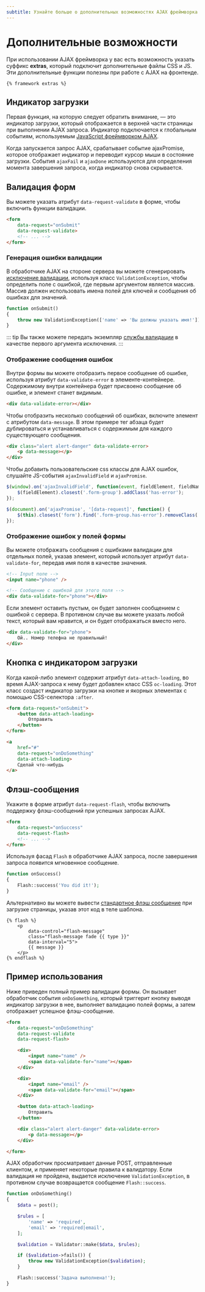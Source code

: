 ```yaml
---
subtitle: Узнайте больше о дополнительных возможностях AJAX фреймворка.
---
```

# Дополнительные возможности

При использовании AJAX фреймворка у вас есть возможность указать суффикс **extras**, который подключит дополнительные файлы CSS и JS. Эти дополнительные функции полезны при работе с AJAX на фронтенде.

```twig
{% framework extras %}
```

## Индикатор загрузки

Первая функция, на которую следует обратить внимание, — это индикатор загрузки, который отображается в верхней части страницы при выполнении AJAX запроса. Индикатор подключается к глобальным событиям, используемым [JavaScript фреймворком AJAX](./javascript-api.md).

Когда запускается запрос AJAX, срабатывает событие ajaxPromise, которое отображает индикатор и переводит курсор мыши в состояние загрузки. События `ajaxFail` и `ajaxDone` используются для определения момента завершения запроса, когда индикатор снова скрывается.

## Валидация форм

Вы можете указать атрибут `data-request-validate` в форме, чтобы включить функции валидации.

```html
<form
    data-request="onSubmit"
    data-request-validate>
    <!-- ... -->
</form>
```

### Генерация ошибки валидации

В обработчике AJAX на стороне сервера вы можете сгенерировать [исключение валидации](../../extend/system/exceptions.md), используя класс `ValidationException`, чтобы определить поле с ошибкой, где первым аргументом является массив. Массив должен использовать имена полей для ключей и сообщения об ошибках для значений.

```php
function onSubmit()
{
    throw new ValidationException(['name' => 'Вы должны указать имя!']);
}
```

::: tip
Вы также можете передать экземпляр [службы валидации](../../extend/services/validation.md) в качестве первого аргумента исключения.
:::

### Отображение сообщения ошибок

Внутри формы вы можете отобразить первое сообщение об ошибке, используя атрибут `data-validate-error` в элементе-контейнере. Содержимому внутри контейнера будет присвоено сообщение об ошибке, и элемент станет видимым.

```html
<div data-validate-error></div>
```

Чтобы отобразить несколько сообщений об ошибках, включите элемент с атрибутом `data-message`. В этом примере тег абзаца будет дублироваться и устанавливаться с содержимым для каждого существующего сообщения.

```html
<div class="alert alert-danger" data-validate-error>
    <p data-message></p>
</div>
```

Чтобы добавить пользовательские css классы для AJAX ошибок, слушайте JS-события `ajaxInvalidField` и `ajaxPromise`.

```js
$(window).on('ajaxInvalidField', function(event, fieldElement, fieldName, errorMsg, isFirst) {
    $(fieldElement).closest('.form-group').addClass('has-error');
});

$(document).on('ajaxPromise', '[data-request]', function() {
    $(this).closest('form').find('.form-group.has-error').removeClass('has-error');
});
```

### Отображение ошибок у полей формы

Вы можете отображать сообщения с ошибками валидации для отдельных полей, указав элемент, который использует атрибут `data-validate-for`, передав имя поля в качестве значения.

```html
<!-- Input поле -->
<input name="phone" />

<!-- Сообщение с ошибкой для этого поля -->
<div data-validate-for="phone"></div>
```

Если элемент оставить пустым, он будет заполнен сообщением с ошибкой с сервера. В противном случае вы можете указать любой текст, который вам нравится, и он будет отображаться вместо него.

```html
<div data-validate-for="phone">
    Ой.. Номер телефна не правильный!
</div>
```

## Кнопка с индикатором загрузки

Когда какой-либо элемент содержит атрибут `data-attach-loading`, во время AJAX-запроса к нему будет добавлен класс CSS `oc-loading`. Этот класс создаст индикатор загрузки на кнопке и якорных элементах с помощью CSS-селектора `:after`.

```html
<form data-request="onSubmit">
    <button data-attach-loading>
        Отправить
    </button>
</form>

<a
    href="#"
    data-request="onDoSomething"
    data-attach-loading>
    Сделай что-нибудь
</a>
```

## Флэш-сообщения

Укажите в форме атрибут `data-request-flash`, чтобы включить поддержку флэш-сообщений при успешных запросах AJAX.

```html
<form
    data-request="onSuccess"
    data-request-flash>
    <!-- ... -->
</form>
```

Используя фасад `Flash` в обработчике AJAX запроса, после завершения запроса появится мгновенное сообщение.

```php
function onSuccess()
{
    Flash::success('You did it!');
}
```

Альтернативно вы можете вывести [стандартное флэш сообщение](../../markup/tag/flash.md) при загрузке страницы, указав этот код в теле шаблона.

```twig
{% flash %}
    <p
        data-control="flash-message"
        class="flash-message fade {{ type }}"
        data-interval="5">
        {{ message }}
    </p>
{% endflash %}
```

## Пример использования

Ниже приведен полный пример валидации формы. Он вызывает обработчик события `onDoSomething`, который триггерит кнопку выводя индикатор загрузки в нее, выполняет валидацию полей формы, а затем отображает успешное флэш-сообщение.

```html
<form
    data-request="onDoSomething"
    data-request-validate
    data-request-flash>

    <div>
        <input name="name" />
        <span data-validate-for="name"></span>
    </div>

    <div>
        <input name="email" />
        <span data-validate-for="email"></span>
    </div>

    <button data-attach-loading>
        Отправить
    </button>

    <div class="alert alert-danger" data-validate-error>
        <p data-message></p>
    </div>

</form>
```

AJAX обработчик просматривает данные POST, отправленные клиентом, и применяет некоторые правила к валидатору. Если валидация не пройдена, выдается исключение `ValidationException`, в противном случае возвращается сообщение `Flash::success`.

```php
function onDoSomething()
{
    $data = post();

    $rules = [
        'name' => 'required',
        'email' => 'required|email',
    ];

    $validation = Validator::make($data, $rules);

    if ($validation->fails()) {
        throw new ValidationException($validation);
    }

    Flash::success('Задача выполнена!');
}
```
